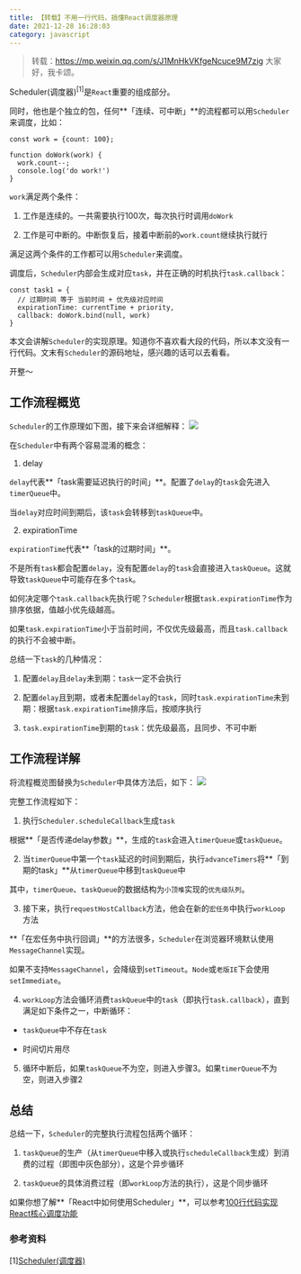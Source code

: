 ```yaml
---
title: 【转载】不用一行代码，搞懂React调度器原理
date: 2021-12-28 16:28:03
category: javascript
---
```

>转载：https://mp.weixin.qq.com/s/J1MnHkVKfgeNcuce9M7zig
大家好，我卡颂。

Scheduler(调度器)<sup>[1]</sup>是`React`重要的组成部分。

同时，他也是个独立的包，任何**「连续、可中断」**的流程都可以用`Scheduler`来调度，比如：

```
const work = {count: 100};

function doWork(work) {
  work.count--;
  console.log('do work!')
}
```

`work`满足两个条件：

1.  工作是连续的。一共需要执行100次，每次执行时调用`doWork`

2.  工作是可中断的。中断恢复后，接着中断前的`work.count`继续执行就行

满足这两个条件的工作都可以用`Scheduler`来调度。

调度后，`Scheduler`内部会生成对应`task`，并在正确的时机执行`task.callback`：

```
const task1 = {
  // 过期时间 等于 当前时间 + 优先级对应时间
  expirationTime: currentTime + priority,
  callback: doWork.bind(null, work)
}
```

本文会讲解`Scheduler`的实现原理。知道你不喜欢看大段的代码，所以本文没有一行代码。文末有`Scheduler`的源码地址，感兴趣的话可以去看看。

开整～

## 工作流程概览

`Scheduler`的工作原理如下图，接下来会详细解释：
![](https://upload-images.jianshu.io/upload_images/10024246-e5394d2612b45cb5.png?imageMogr2/auto-orient/strip%7CimageView2/2/w/1240)

在`Scheduler`中有两个容易混淆的概念：

1.  delay

`delay`代表**「task需要延迟执行的时间」**。配置了`delay`的`task`会先进入`timerQueue`中。

当`delay`对应时间到期后，该`task`会转移到`taskQueue`中。

2.  expirationTime

`expirationTime`代表**「task的过期时间」**。

不是所有`task`都会配置`delay`，没有配置`delay`的`task`会直接进入`taskQueue`。这就导致`taskQueue`中可能存在多个`task`。

如何决定哪个`task.callback`先执行呢？`Scheduler`根据`task.expirationTime`作为排序依据，值越小优先级越高。

如果`task.expirationTime`小于当前时间，不仅优先级最高，而且`task.callback`的执行不会被中断。

总结一下`task`的几种情况：

1.  配置`delay`且`delay`未到期：`task`一定不会执行

2.  配置`delay`且到期，或者未配置`delay`的`task`，同时`task.expirationTime`未到期：根据`task.expirationTime`排序后，按顺序执行

3.  `task.expirationTime`到期的`task`：优先级最高，且同步、不可中断

## 工作流程详解

将流程概览图替换为`Scheduler`中具体方法后，如下：
![](https://upload-images.jianshu.io/upload_images/10024246-2573533ea65fecfd.png?imageMogr2/auto-orient/strip%7CimageView2/2/w/1240)

完整工作流程如下：

1.  执行`Scheduler.scheduleCallback`生成`task`

根据**「是否传递delay参数」**，生成的`task`会进入`timerQueue`或`taskQueue`。

2.  当`timerQueue`中第一个`task`延迟的时间到期后，执行`advanceTimers`将**「到期的task」**从`timerQueue`中移到`taskQueue`中

其中，`timerQueue`、`taskQueue`的数据结构为`小顶堆`实现的`优先级队列`。

3.  接下来，执行`requestHostCallback`方法，他会在新的`宏任务`中执行`workLoop`方法

**「在宏任务中执行回调」**的方法很多，`Scheduler`在浏览器环境默认使用`MessageChannel`实现。

如果不支持`MessageChannel`，会降级到`setTimeout`。`Node`或`老版IE`下会使用`setImmediate`。

4.  `workLoop`方法会循环消费`taskQueue`中的`task`（即执行`task.callback`），直到满足如下条件之一，中断循环：

*   `taskQueue`中不存在`task`

*   时间切片用尽

5.  循环中断后，如果`taskQueue`不为空，则进入步骤3。如果`timerQueue`不为空，则进入步骤2

## 总结

总结一下，`Scheduler`的完整执行流程包括两个循环：

1.  `taskQueue`的生产（从`timerQueue`中移入或执行`scheduleCallback`生成）到消费的过程（即图中灰色部分），这是个异步循环

2.  `taskQueue`的具体消费过程（即`workLoop`方法的执行），这是个同步循环

如果你想了解**「React中如何使用Scheduler」**，可以参考[100行代码实现React核心调度功能](https://mp.weixin.qq.com/s?__biz=MzkzMjIxNTcyMA==&mid=2247489391&idx=1&sn=bf420bb9013f0093cd897b1865b62681&chksm=c25e79a8f529f0bea56db9adfb95f4b933982c96afbb9674eda6693e67d591c5b19ce41f0f37&token=1599882398&lang=zh_CN&scene=21#wechat_redirect)

### 参考资料

[1][Scheduler(调度器)](https://github.com/facebook/react/blob/main/packages/scheduler/src/forks/Scheduler.js)
